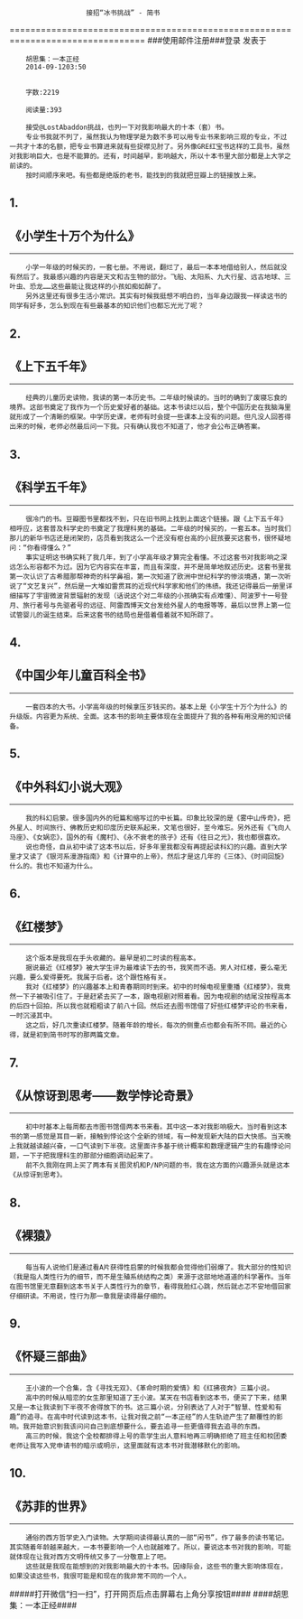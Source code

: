                        接招“冰书挑战” - 简书
================================================================================
###使用邮件注册###登录        发表于


        
        胡思集：一本正经
        2014-09-1203:50


        字数:2219

        阅读量:393

        接受@LostAbaddon挑战，也列一下对我影响最大的十本（套）书。
        专业书我就不列了，虽然我认为物理学是为数不多可以用专业书来影响三观的专业，不过一共才十本的名额，把专业书算进来就有些捉襟见肘了。另外像GRE红宝书这样的工具书，虽然对我影响巨大，也是不能算的。还有，时间越早，影响越大，所以十本书里大部分都是上大学之前读的。
        按时间顺序来吧。有些都是绝版的老书，能找到的我就把豆瓣上的链接放上来。
1. 
--------------------------------------------------------------------------------
《小学生十万个为什么》
--------------------------------------------------------------------------------


--------------------------------------------------------------------------------
        小学一年级的时候买的，一套七册。不用说，翻烂了，最后一本本地借给别人，然后就没有然后了。我最感兴趣的内容是天文和古生物的部分。飞船、太阳系、九大行星、远古地球、三叶虫、恐龙……这些最能让我这样的小孩如痴如醉了。
        另外这里还有很多生活小常识。其实有时候我挺想不明白的，当年身边跟我一样读这书的同学有好多，怎么到现在有些最基本的知识他们也都忘光光了呢？
2. 
--------------------------------------------------------------------------------
《上下五千年》
--------------------------------------------------------------------------------


--------------------------------------------------------------------------------
        经典的儿童历史读物，我读的第一本历史书。二年级时候读的。当时的确到了废寝忘食的境界。这部书奠定了我作为一个历史爱好者的基础。这本书读烂以后，整个中国历史在我脑海里就形成了一个清晰的框架。中学历史课，老师有时会提一些课本上没有的问题。但凡没人回答得出来的时候，老师必然最后问一下我。只有确认我也不知道了，他才会公布正确答案。
3. 
--------------------------------------------------------------------------------
《科学五千年》
--------------------------------------------------------------------------------


--------------------------------------------------------------------------------
        很冷门的书。豆瓣图书里都找不到，只在旧书网上找到上面这个链接。跟《上下五千年》相呼应，这套普及科学史的书奠定了我理科男的基础。二年级的时候买的，一套五本。当时我们那儿的新华书店还是闭架的，店员看到我这么一个还没有柜台高的小屁孩要买这套书，很怀疑地问：“你看得懂么？”
        事实证明这书确实耗了我几年，到了小学高年级才算完全看懂。不过这套书对我影响之深远怎么形容都不为过。因为它内容实在丰富，而且有深度，并不是简单地叙述历史。这套书里我第一次认识了古希腊那帮神奇的科学鼻祖，第一次知道了欧洲中世纪科学的惨淡境遇，第一次听说了“文艺复兴”，然后是一大堆如雷贯耳的近现代科学家和他们的伟绩。我还记得最后一册里详细描写了宇宙微波背景辐射的发现（话说这个对二年级的小孩确实有点难懂）、阿波罗十一号登月、旅行者号与先驱者号的远征、阿雷西博天文台发给外星人的电报等等，最后以世界上第一位试管婴儿的诞生结束。后来这套书的结局也是借着借着就不知所踪了。
4. 
--------------------------------------------------------------------------------
《中国少年儿童百科全书》
--------------------------------------------------------------------------------


--------------------------------------------------------------------------------
        一套四本的大书。小学高年级的时候拿压岁钱买的。基本上是《小学生十万个为什么》的升级版。内容更为系统、全面。这本书的影响主要体现在全面提升了我的各种有用没用的知识储备。
5. 
--------------------------------------------------------------------------------
《中外科幻小说大观》
--------------------------------------------------------------------------------


--------------------------------------------------------------------------------
        我的科幻启蒙。很多国内外的短篇和缩写过的中长篇。印象比较深的是《雾中山传奇》，把外星人、时间旅行、佛教历史和印度历史联系起来，文笔也很好，至今难忘。另外还有《飞向人马座》、《女娲恋》，国外的有《魔村》、《永不衰老的孩子》还有《往日之光》，我也都很喜欢。
        说也奇怪，自从初中读了这本书以后，好多年里我都没有再提起读科幻的兴趣。直到大学里才又读了《银河系漫游指南》和《计算中的上帝》，然后才是这几年的《三体》、《时间回旋》什么的。我也不知道为什么。
6. 
--------------------------------------------------------------------------------
《红楼梦》
--------------------------------------------------------------------------------


--------------------------------------------------------------------------------
        这个版本是我现在手头收藏的。最早是初二时读的程高本。
        据说最近《红楼梦》被大学生评为最难读下去的书，我笑而不语。男人对红楼，要么毫无兴趣，要么爱得要死。我属于后者。这个跟性格有关。
        我对《红楼梦》的兴趣基本上和青春期同时到来。初中的时候电视里重播《红楼梦》，我竟然一下子被吸引住了。于是赶紧去买了一本，跟电视剧对照着看。因为电视剧的结尾没按程高本的后四十回拍，所以我也就粗粗读了前八十回。然后还去图书馆借了好些红楼梦评论的书来看，一时沉浸其中。
        这之后，好几次重读红楼梦。随着年龄的增长，每次的侧重点也都会有所不同。最近的心得，就是初到简书时写的那两篇文章。
7. 
--------------------------------------------------------------------------------
《从惊讶到思考——数学悖论奇景》
--------------------------------------------------------------------------------


--------------------------------------------------------------------------------
        初中时基本上每周都去市图书馆借两本书来看。其中这一本对我影响极大。当时看到这本书的第一感觉是耳目一新，接触到悖论这个全新的领域，有一种发现新大陆的巨大快感。当天晚上我就越读越兴奋，一口气读到下半夜。这里面许多基于统计概率和数理逻辑产生的有趣悖论问题，一下子把我理科生的那部分细胞调动起来了。
        前不久我刚在网上买了两本有关图灵机和P/NP问题的书，我在这方面的兴趣源头就是这本《从惊讶到思考》。
8. 
--------------------------------------------------------------------------------
《裸猿》
--------------------------------------------------------------------------------


--------------------------------------------------------------------------------
        每当有人说他们是通过看A片获得性启蒙的时候我都会觉得他们弱爆了。我大部分的性知识（我是指人类性行为的细节，而不是生殖系统结构之类）来源于这部地地道道的科学著作。当年在图书馆里无意翻到这本书关于人类性行为的章节，看得我脸红心跳，然后就忐忑不安地借回家仔细研读。不用说，性行为那一章我是读得最仔细的。
9. 
--------------------------------------------------------------------------------
《怀疑三部曲》
--------------------------------------------------------------------------------


--------------------------------------------------------------------------------
        王小波的一个合集，含《寻找无双》、《革命时期的爱情》和《红拂夜奔》三篇小说。
        高中的时候从暗恋的女生那里知道了王小波。某天在书店看到这本书，便买了下来，结果又是一本让我读到下半夜不舍得放下的书。这三篇小说，分别表达了人对于“智慧、性爱和有趣”的追寻。在高中时代读到这本书，让我对我之前“一本正经”的人生轨迹产生了颠覆性的影响。我开始意识到我该问问自己到底想要什么，要去追寻一些更值得我去追寻的东西。
        高三的时候，我这个全校都排得上号的乖学生出人意料地再三明确拒绝了班主任和校团委老师让我写入党申请书的暗示或明示，这里面就有这本书对我潜移默化的影响。
10. 
--------------------------------------------------------------------------------
《苏菲的世界》
--------------------------------------------------------------------------------


--------------------------------------------------------------------------------
        通俗的西方哲学史入门读物。大学期间读得最认真的一部“闲书”，作了最多的读书笔记。其实随着年龄越来越大，一本书要影响一个人也就越难了。所以，要说这本书对我的影响，可能就体现在让我对西方文明传统又多了一分敬意上了吧。
        这些就是我现在能想到的对我影响最大的十本书。因缘际会，这些书的重大影响体现在，如果没读这些书，我很可能是和现在的我非常不同的一个人。
#####打开微信“扫一扫”，打开网页后点击屏幕右上角分享按钮####
        ####胡思集：一本正经####
      